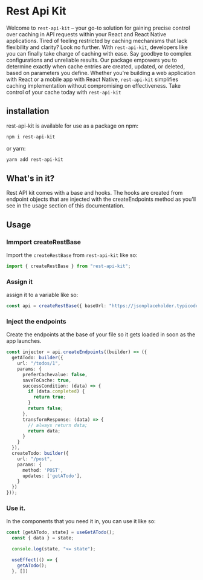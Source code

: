 # Rest Api Kit
Welcome to `rest-api-kit` – your go-to solution for gaining precise control over caching in API requests within your React and React Native applications. Tired of feeling restricted by caching mechanisms that lack flexibility and clarity? Look no further. With `rest-api-kit`, developers like you can finally take charge of caching with ease. Say goodbye to complex configurations and unreliable results. Our package empowers you to determine exactly when cache entries are created, updated, or deleted, based on parameters you define. Whether you're building a web application with React or a mobile app with React Native, `rest-api-kit` simplifies caching implementation without compromising on effectiveness. Take control of your cache today with `rest-api-kit`

## installation
rest-api-kit is available for use as a package on npm:
```sh
npm i rest-api-kit
```
or yarn:
```sh
yarn add rest-api-kit
```

## What's in it?

Rest API kit comes with a base and hooks. The hooks are created from endpoint objects that are injected with the createEndpoints method as you'll see in the usage section of this documentation.

## Usage
### Immport createRestBase
Import the `createRestBase` from `rest-api-kit` like so:
```ts
import { createRestBase } from "rest-api-kit";
```

### Assign it
assign it to a variable like so:
```ts
const api = createRestBase({ baseUrl: "https://jsonplaceholder.typicode.com" });
```

### Inject the endpoints
Create the endpoints at the base of your file so it gets loaded in soon as the app launches.
```ts
const injector = api.createEndpoints((builder) => ({
  getATodo: builder({
    url: "/todos/1",
    params: {
      preferCachevalue: false,
      saveToCache: true,
      successCondition: (data) => {
        if (data.completed) {
          return true;
        }
        return false;
      },
      transformResponse: (data) => {
        // always return data;
        return data;
      }
    }
  }),
  createTodo: builder({
    url: "/post",
    params: {
      method: 'POST',
      updates: ['getATodo'],
    }
  })
}));
```
### Use it.
In the components that you need it in, you can use it like so:
```ts
const [getATodo, state] = useGetATodo();
  const { data } = state;

  console.log(state, "<= state");

  useEffect(() => {
    getATodo();
  }, [])
```
